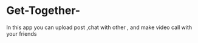 # Get-Together-
In this app you can upload post ,chat with other , and make video call with your friends  
